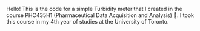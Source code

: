 Hello! This is the code for a simple Turbidity meter that I created in the course PHC435H1 (Pharmaceutical Data Acquisition and Analysis) 💊. 
I took this course in my 4th year of studies at the University of Toronto.
